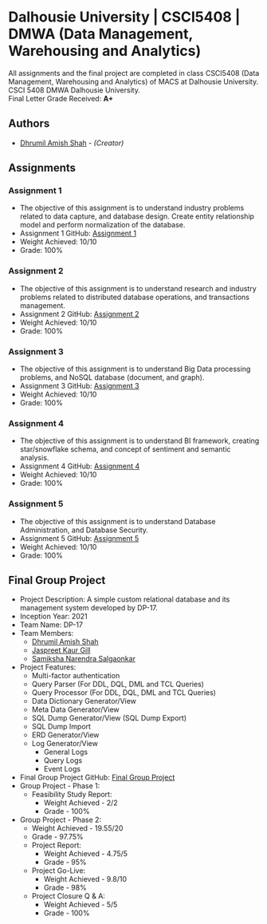 # Dalhousie University | CSCI5408 | DMWA (Data Management, Warehousing and Analytics)
All assignments and the final project are completed in class CSCI5408 (Data Management, Warehousing and Analytics) of MACS at Dalhousie University. CSCI 5408 DMWA Dalhousie University.<br/>
Final Letter Grade Received: **A+**

## Authors
* [Dhrumil Amish Shah](mailto:dh416386@dal.ca) - *(Creator)*

## Assignments

### Assignment 1
* The objective of this assignment is to understand industry problems related to data capture, and database design. Create entity relationship model and perform normalization of the database.
* Assignment 1 GitHub: [Assignment 1](https://github.com/DhrumilShah98/Dalhousie_University_CSCI5408_DMWA/tree/main/Assignment1)
* Weight Achieved: 10/10
* Grade: 100%

### Assignment 2
* The objective	of this	assignment is to understand research and industry problems related to distributed database operations, and transactions	management.
* Assignment 2 GitHub: [Assignment 2](https://github.com/DhrumilShah98/Dalhousie_University_CSCI5408_DMWA/tree/main/Assignment2)
* Weight Achieved: 10/10
* Grade: 100%

### Assignment 3
* The objective	of this	assignment is to understand Big Data processing problems, and NoSQL database (document,	and	graph).	
* Assignment 3 GitHub: [Assignment 3](https://github.com/DhrumilShah98/Dalhousie_University_CSCI5408_DMWA/tree/main/Assignment3)
* Weight Achieved: 10/10
* Grade: 100%

### Assignment 4
* The objective of this assignment is to understand BI framework, creating star/snowflake schema, and concept of sentiment and semantic analysis.
* Assignment 4 GitHub: [Assignment 4](https://github.com/DhrumilShah98/Dalhousie_University_CSCI5408_DMWA/tree/main/Assignment4)
* Weight Achieved: 10/10
* Grade: 100%

### Assignment 5
*  The objective of this assignment is to understand Database Administration, and Database Security.
* Assignment 5 GitHub: [Assignment 5](https://github.com/DhrumilShah98/Dalhousie_University_CSCI5408_DMWA/tree/main/Assignment5)
* Weight Achieved: 10/10
* Grade: 100%

## Final Group Project
* Project Description: A simple custom relational database and its management system developed by DP-17.
* Inception Year: 2021
* Team Name: DP-17
* Team Members:
    * [Dhrumil Amish Shah](mailto:dh416386@dal.ca)
    * [Jaspreet Kaur Gill](mailto:js523380@dal.ca)
    * [Samiksha Narendra Salgaonkar](mailto:sm853820@dal.ca)
* Project Features:
   * Multi-factor authentication
   * Query Parser (For DDL, DQL, DML and TCL Queries)
   * Query Processor (For DDL, DQL, DML and TCL Queries)
   * Data Dictionary Generator/View
   * Meta Data Generator/View
   * SQL Dump Generator/View (SQL Dump Export)
   * SQL Dump Import
   * ERD Generator/View
   * Log Generator/View
      * General Logs
      * Query Logs
      * Event Logs
* Final Group Project GitHub: [Final Group Project](https://github.com/DhrumilShah98/Dalhousie_University_CSCI5408_DMWA/tree/main/FinalProject)
* Group Project - Phase 1:
   * Feasibility Study Report:
      * Weight Achieved - 2/2
      * Grade - 100%
* Group Project - Phase 2:
   * Weight Achieved - 19.55/20
   * Grade - 97.75%
   * Project Report:
      * Weight Achieved - 4.75/5
      * Grade - 95%
   * Project Go-Live:
      * Weight Achieved - 9.8/10
      * Grade - 98%
   * Project Closure Q & A:
      * Weight Achieved - 5/5
      * Grade - 100%
